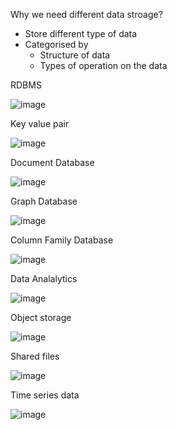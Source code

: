 
Why we need different data stroage?

* Store different type of data
* Categorised by
   * Structure of data
   * Types of operation on the data


RDBMS

![image](https://user-images.githubusercontent.com/38088886/110890175-68aa9c80-82e7-11eb-92c8-712da79da9fc.png)

Key value pair

![image](https://user-images.githubusercontent.com/38088886/110890468-fdad9580-82e7-11eb-8619-e4ec170059b8.png)

Document Database

![image](https://user-images.githubusercontent.com/38088886/110890772-917f6180-82e8-11eb-8d83-0c3f356671c5.png)

Graph Database

![image](https://user-images.githubusercontent.com/38088886/110891081-26825a80-82e9-11eb-8716-e5cdbda9694e.png)

Column Family Database

![image](https://user-images.githubusercontent.com/38088886/110891716-79104680-82ea-11eb-9081-d06a8d0967f3.png)

Data Analalytics

![image](https://user-images.githubusercontent.com/38088886/110892003-1e2b1f00-82eb-11eb-8579-6f5d0224c58f.png)


Object storage

![image](https://user-images.githubusercontent.com/38088886/110892149-6c402280-82eb-11eb-9258-ef6d9eef49f6.png)

Shared files

![image](https://user-images.githubusercontent.com/38088886/110892321-bf19da00-82eb-11eb-9926-e412d8be11f4.png)

Time series data

![image](https://user-images.githubusercontent.com/38088886/110892491-115afb00-82ec-11eb-96a6-6d900a6f0854.png)







